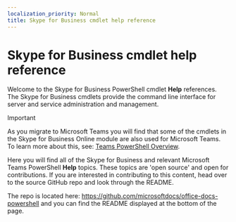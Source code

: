 ```yaml
---
localization_priority: Normal
title: Skype for Business cmdlet help reference
---
```


# Skype for Business cmdlet help reference

Welcome to the Skype for Business PowerShell cmdlet **Help** references. The Skype for Business cmdlets provide the command line interface for server and service administration and management.

> [!IMPORTANT]
> As you migrate to Microsoft Teams you will find that some of the cmdlets in the Skype for Business Online module are also used for Microsoft Teams. To learn more about this, see: [Teams PowerShell Overview](https://docs.microsoft.com/MicrosoftTeams/teams-powershell-overview).

Here you will find all of the Skype for Business and relevant Microsoft Teams PowerShell **Help** topics. These topics are 'open source' and open for contributions. If you are interested in contributing to this content, head over to the source GitHub repo and look through the README. 

The repo is located here: https://github.com/microsoftdocs/office-docs-powershell and you can find the README displayed at the bottom of the page.
